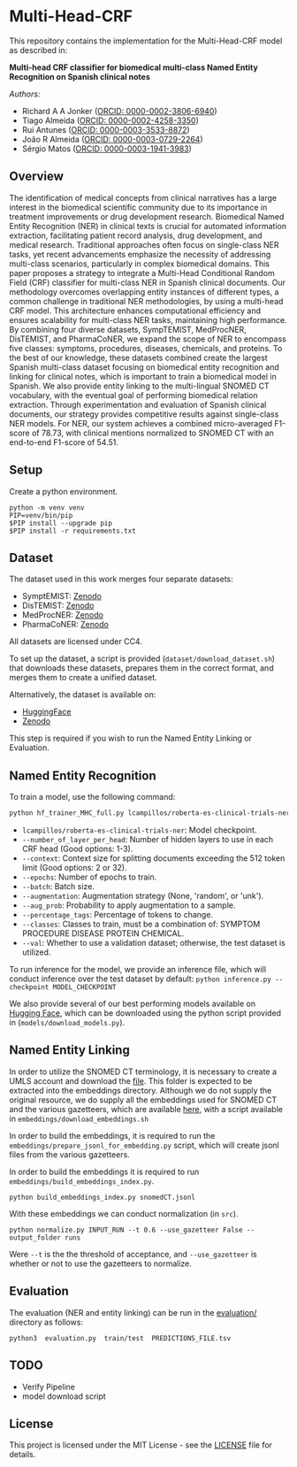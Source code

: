 # Multi-Head-CRF

This repository contains the implementation for the Multi-Head-CRF model as described in:

**Multi-head CRF classifier for biomedical multi-class Named Entity Recognition on Spanish clinical notes**

*Authors:*
- Richard A A Jonker ([ORCID: 0000-0002-3806-6940](https://orcid.org/0000-0002-3806-6940))
- Tiago Almeida ([ORCID: 0000-0002-4258-3350](https://orcid.org/0000-0002-4258-3350))
- Rui Antunes ([ORCID: 0000-0003-3533-8872](https://orcid.org/0000-0003-3533-8872))
- João R Almeida ([ORCID: 0000-0003-0729-2264](https://orcid.org/0000-0003-0729-2264))
- Sérgio Matos ([ORCID: 0000-0003-1941-3983](https://orcid.org/0000-0003-1941-3983))

## Overview

The identification of medical concepts from clinical narratives has a large interest in the biomedical scientific community due to its importance in treatment improvements or drug development research. Biomedical Named Entity Recognition (NER) in clinical texts is crucial for automated information extraction, facilitating patient record analysis, drug development, and medical research. Traditional approaches often focus on single-class NER tasks, yet recent advancements emphasize the necessity of addressing multi-class scenarios, particularly in complex biomedical domains. This paper proposes a strategy to integrate a Multi-Head Conditional Random Field (CRF) classifier for multi-class NER in Spanish clinical documents. Our methodology overcomes overlapping entity instances of different types, a common challenge in traditional NER methodologies, by using a multi-head CRF model. This architecture enhances computational efficiency and ensures scalability for multi-class NER tasks, maintaining high performance. By combining four diverse datasets, SympTEMIST, MedProcNER, DisTEMIST, and PharmaCoNER, we expand the scope of NER to encompass five classes: symptoms, procedures, diseases, chemicals, and proteins. To the best of our knowledge, these datasets combined create the largest Spanish multi-class dataset focusing on biomedical entity recognition and linking for clinical notes, which is important to train a biomedical model in Spanish. We also provide entity linking to the multi-lingual SNOMED CT vocabulary, with the eventual goal of performing biomedical relation extraction. Through experimentation and evaluation of Spanish clinical documents, our strategy provides competitive results against single-class NER models. For NER, our system achieves a combined micro-averaged F1-score of 78.73, with clinical mentions normalized to SNOMED CT with an end-to-end F1-score of 54.51.

## Setup

Create a python environment.
```
python -m venv venv
PIP=venv/bin/pip
$PIP install --upgrade pip
$PIP install -r requirements.txt
```

## Dataset

The dataset used in this work merges four separate datasets:
- SymptEMIST: [Zenodo](https://zenodo.org/records/10635215)
- DisTEMIST: [Zenodo](https://zenodo.org/records/7614764)
- MedProcNER: [Zenodo](https://zenodo.org/records/8224056)
- PharmaCoNER: [Zenodo](https://zenodo.org/records/4270158)

All datasets are licensed under CC4.

To set up the dataset, a script is provided (`dataset/download_dataset.sh`) that downloads these datasets, prepares them in the correct format, and merges them to create a unified dataset.

Alternatively, the dataset is available on:
- [HuggingFace](https://huggingface.co/datasets/IEETA/SPACCC-Spanish-NER)
- [Zenodo](https://zenodo.org/records/11174163)

This step is required if you wish to run the Named Entity Linking or Evaluation. 

## Named Entity Recognition

To train a model, use the following command:

```bash
python hf_trainer_MHC_full.py lcampillos/roberta-es-clinical-trials-ner --augmentation random --number_of_layer_per_head 3 --context 32 --epochs 60 --batch 16 --percentage_tags 0.25 --aug_prob 0.5 --classes SYMPTOM PROCEDURE DISEASE PROTEIN CHEMICAL
```

- `lcampillos/roberta-es-clinical-trials-ner`: Model checkpoint.
- `--number_of_layer_per_head`: Number of hidden layers to use in each CRF head (Good options: 1-3).
- `--context`: Context size for splitting documents exceeding the 512 token limit (Good options: 2 or 32).
- `--epochs`: Number of epochs to train.
- `--batch`: Batch size.
- `--augmentation`: Augmentation strategy (None, 'random', or 'unk').
- `--aug_prob`: Probability to apply augmentation to a sample.
- `--percentage_tags`: Percentage of tokens to change.
- `--classes`: Classes to train, must be a combination of: SYMPTOM PROCEDURE DISEASE PROTEIN CHEMICAL.
- `--val`: Whether to use a validation dataset; otherwise, the test dataset is utilized.

To run inference for the model, we provide an inference file, which will conduct inference over the test dataset by default:
`python inference.py --checkpoint MODEL_CHECKPOINT`


We also provide several of our best performing models available on [Hugging Face](https://huggingface.co/datasets/IEETA/Multi-Head-CRF), which can be downloaded using the python script provided in (`models/download_models.py`). 


## Named Entity Linking


In order to utilize the SNOMED CT terminology, it is necessary to create a UMLS account and download the [file](https://download.nlm.nih.gov/umls/kss/IHTSDO20190131/SnomedCT_SpanishRelease-es_PRODUCTION_20190430T120000Z.zip). This folder is expected to be extracted into the embeddings directory. Although we do not supply the original resource, we do supply all the embeddings used for SNOMED CT and the various gazetteers, which are available [here](https://zenodo.org/records/11174163), with a script available in `embeddings/download_embeddings.sh`

In order to build the embeddings, it is required to run the `embeddings/prepare_jsonl_for_embedding.py` script, which will create jsonl files from the various gazetteers.

In order to build the embeddings it is required to run `embeddings/build_embeddings_index.py`.

`python build_embeddings_index.py snomedCT.jsonl`

With these embeddings we can conduct normalization (in `src`).

```python normalize.py INPUT_RUN --t 0.6 --use_gazetteer False --output_folder runs```

Were `--t` is the the threshold of acceptance, and `--use_gazetteer` is whether or not to use the gazetteers to normalize. 

## Evaluation

The evaluation (NER and entity linking) can be run in the [evaluation/](evaluation/) directory as follows:

`python3  evaluation.py  train/test  PREDICTIONS_FILE.tsv`


## TODO

- Verify Pipeline
- model download script



## License
This project is licensed under the MIT License - see the [LICENSE](LICENSE) file for details.
